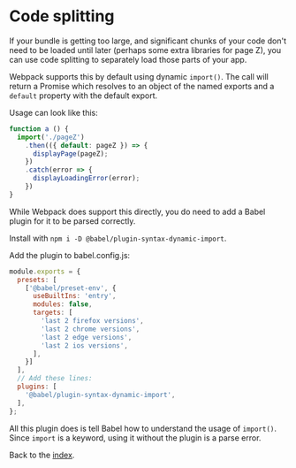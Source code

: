 # Code splitting

If your bundle is getting too large, and significant chunks of your code don't need to be loaded until later (perhaps some extra libraries for page Z), you can use code splitting to separately load those parts of your app.

Webpack supports this by default using dynamic `import()`. The call will return a Promise which resolves to an object of the named exports and a `default` property with the default export.

Usage can look like this:

```js
function a () {
  import('./pageZ')
    .then(({ default: pageZ }) => {
      displayPage(pageZ);
    })
    .catch(error => {
      displayLoadingError(error);
    })
}
```

While Webpack does support this directly, you do need to add a Babel plugin for it to be parsed correctly.

Install with `npm i -D @babel/plugin-syntax-dynamic-import`.

Add the plugin to babel.config.js:
```js
module.exports = {
  presets: [
    ['@babel/preset-env', {
      useBuiltIns: 'entry',
      modules: false,
      targets: [
        'last 2 firefox versions',
        'last 2 chrome versions',
        'last 2 edge versions',
        'last 2 ios versions',
      ],
    }]
  ],
  // Add these lines:
  plugins: [
    '@babel/plugin-syntax-dynamic-import',
  ],
};
```

All this plugin does is tell Babel how to understand the usage of `import()`. Since `import` is a keyword, using it without the plugin is a parse error.

Back to the [index](/README.md).

